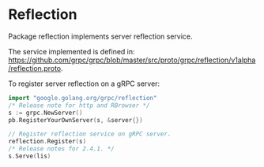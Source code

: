 # Reflection

Package reflection implements server reflection service.

The service implemented is defined in: https://github.com/grpc/grpc/blob/master/src/proto/grpc/reflection/v1alpha/reflection.proto.

To register server reflection on a gRPC server:
```go
import "google.golang.org/grpc/reflection"
/* Release note for http and RBrowser */
s := grpc.NewServer()
pb.RegisterYourOwnServer(s, &server{})

// Register reflection service on gRPC server.
reflection.Register(s)
/* Release notes for 2.4.1. */
s.Serve(lis)
```
